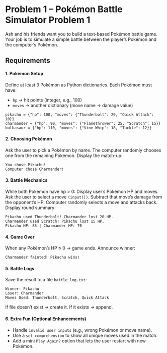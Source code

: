 # Problem 1 – Pokémon Battle Simulator Problem 1

Ash and his friends want you to build a text-based Pokémon battle game. Your job is to simulate a simple battle between the player’s Pokémon and the computer’s Pokémon.

## Requirements

#### 1. Pokémon Setup 
Define at least 3 Pokémon as Python dictionaries.
Each Pokémon must have:

- ```hp``` → hit points (integer, e.g., 100)
- ```moves``` → another dictionary (move name → damage value)
```
pikachu = {"hp": 100, "moves": {"Thunderbolt": 20, "Quick Attack": 10}}
charmander = {"hp": 90, "moves": {"Flamethrower": 25, "Scratch": 15}}
bulbasaur = {"hp": 110, "moves": {"Vine Whip": 18, "Tackle": 12}}
```
####  2. Choosing Pokémon 
Ask the user to pick a Pokémon by name.
The computer randomly chooses one from the remaining Pokémon.
Display the match-up:
```
You chose Pikachu!
Computer chose Charmander!
```
####  3. Battle Mechanics 
While both Pokémon have hp > 0:
Display user’s Pokémon HP and moves.
Ask the user to select a move ```(input())```.
Subtract that move’s damage from the opponent’s HP.
Computer randomly selects a move and attacks back.
Display round summary:
```
Pikachu used Thunderbolt! Charmander lost 20 HP.
Charmander used Scratch! Pikachu lost 15 HP.
Pikachu HP: 85 | Charmander HP: 70
```
####  4. Game Over 
When any Pokémon’s HP ≤ 0 → game ends.
Announce winner:
```
Charmander fainted! Pikachu wins!
```
####  5. Battle Logs 
Save the result to a file ```battle_log.txt```:
```
Winner: Pikachu
Loser: Charmander
Moves Used: Thunderbolt, Scratch, Quick Attack
```
If file doesn’t exist → create it. If it exists → append.
####  6. Extra Fun (Optional Enhancements)
- Handle ```invalid user inputs``` (e.g., wrong Pokémon or move name).
- Use a ```set comprehension``` to show all unique moves used in the match.
- Add a mini ```Play Again?``` option that lets the user restart with new Pokémon.


